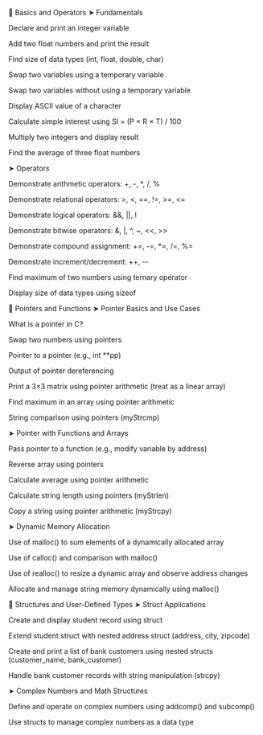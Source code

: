 📁 Basics and Operators
➤ Fundamentals

Declare and print an integer variable

Add two float numbers and print the result

Find size of data types (int, float, double, char)

Swap two variables using a temporary variable

Swap two variables without using a temporary variable

Display ASCII value of a character

Calculate simple interest using SI = (P × R × T) / 100

Multiply two integers and display result

Find the average of three float numbers

➤ Operators

Demonstrate arithmetic operators: +, -, *, /, %

Demonstrate relational operators: >, <, ==, !=, >=, <=

Demonstrate logical operators: &&, ||, !

Demonstrate bitwise operators: &, |, ^, ~, <<, >>

Demonstrate compound assignment: +=, -=, *=, /=, %=

Demonstrate increment/decrement: ++, --

Find maximum of two numbers using ternary operator

Display size of data types using sizeof

📁 Pointers and Functions
➤ Pointer Basics and Use Cases

What is a pointer in C?

Swap two numbers using pointers

Pointer to a pointer (e.g., int **pp)

Output of pointer dereferencing

Print a 3×3 matrix using pointer arithmetic (treat as a linear array)

Find maximum in an array using pointer arithmetic

String comparison using pointers (myStrcmp)

➤ Pointer with Functions and Arrays

Pass pointer to a function (e.g., modify variable by address)

Reverse array using pointers

Calculate average using pointer arithmetic

Calculate string length using pointers (myStrlen)

Copy a string using pointer arithmetic (myStrcpy)

➤ Dynamic Memory Allocation

Use of malloc() to sum elements of a dynamically allocated array

Use of calloc() and comparison with malloc()

Use of realloc() to resize a dynamic array and observe address changes

Allocate and manage string memory dynamically using malloc()

📁 Structures and User-Defined Types
➤ Struct Applications

Create and display student record using struct

Extend student struct with nested address struct (address, city, zipcode)

Create and print a list of bank customers using nested structs (customer_name, bank_customer)

Handle bank customer records with string manipulation (strcpy)

➤ Complex Numbers and Math Structures

Define and operate on complex numbers using addcomp() and subcomp()

Use structs to manage complex numbers as a data type
